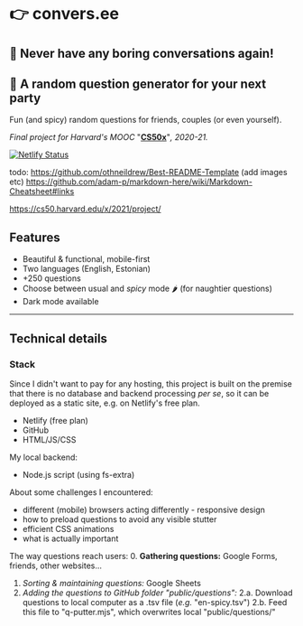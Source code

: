 # 👉 convers.ee
## 🎉 Never have any boring conversations again!
## 💬 A random question generator for your next party 

Fun (and spicy) random questions for friends, couples (or even yourself).

*Final project for Harvard's MOOC* "__[CS50x]__"*, 2020-21.*

[![Netlify Status](https://api.netlify.com/api/v1/badges/9c1ee742-e7f5-45a9-b093-d2defe49339c/deploy-status)](https://app.netlify.com/sites/conversee/deploys)

todo: https://github.com/othneildrew/Best-README-Template (add images etc)
https://github.com/adam-p/markdown-here/wiki/Markdown-Cheatsheet#links

https://cs50.harvard.edu/x/2021/project/

## Features
- Beautiful & functional, mobile-first
- Two languages (English, Estonian)
- +250 questions
- Choose between usual and *spicy* mode 🌶 (for naughtier questions)
- Dark mode available

---
## Technical details
### Stack
Since I didn't want to pay for any hosting, this project is built on the premise that there is no database and backend processing *per se*, so it can be deployed as a static site, e.g. on Netlify's free plan.

- Netlify (free plan)
- GitHub
- HTML/JS/CSS

My local backend: 
- Node.js script (using fs-extra)

About some challenges I encountered:
- different (mobile) browsers acting differently - responsive design
- how to preload questions to avoid any visible stutter
- efficient CSS animations
- what is actually important

The way questions reach users:
0. **Gathering questions:** Google Forms, friends, other websites...
1. *Sorting & maintaining questions:* Google Sheets
2. *Adding the questions to GitHub folder "public/questions":*
2.a. Download questions to local computer as a .tsv file (*e.g.* "en-spicy.tsv")
2.b. Feed this file to "q-putter.mjs", which overwrites local "public/questions/"

[convers.ee]: <https://convers.ee>
[CS50x]: <https://cs50.harvard.edu/x/2021>
[fs-extra]: <https://www.npmjs.com/package/fs-extra>